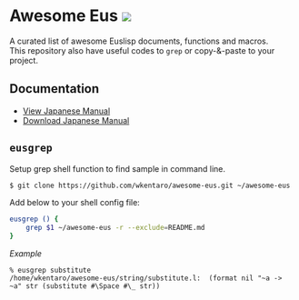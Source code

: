 Awesome Eus ![](https://camo.githubusercontent.com/13c4e50d88df7178ae1882a203ed57b641674f94/68747470733a2f2f63646e2e7261776769742e636f6d2f73696e647265736f726875732f617765736f6d652f643733303566333864323966656437386661383536353265336136336531353464643865383832392f6d656469612f62616467652e737667)
==============

A curated list of awesome Euslisp documents, functions and macros.  
This repository also have useful codes to `grep` or copy-&-paste to your project.


Documentation
-------------

* [View Japanese Manual](https://wkentaro.github.io/awesome-eus/web/viewer.html)
* [Download Japanese Manual](https://github.com/euslisp/EusLisp/raw/master/doc/jlatex/jmanual.pdf)


`eusgrep`
---------
Setup grep shell function to find sample in command line.

```sh
$ git clone https://github.com/wkentaro/awesome-eus.git ~/awesome-eus
```

Add below to your shell config file:

```sh
eusgrep () {
    grep $1 ~/awesome-eus -r --exclude=README.md
}
```

*Example*

```
% eusgrep substitute
/home/wkentaro/awesome-eus/string/substitute.l:  (format nil "~a -> ~a" str (substitute #\Space #\_ str))
```